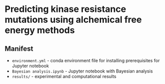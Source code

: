 # Predicting kinase resistance mutations using alchemical free energy methods

## Manifest
* `environment.yml` - conda environment file for installing prerequisites for Jupyter notebook
* `Bayesian analysis.ipynb` - Jupyter notebook with Bayesian analysis
* `results/` - experimental and computational results
